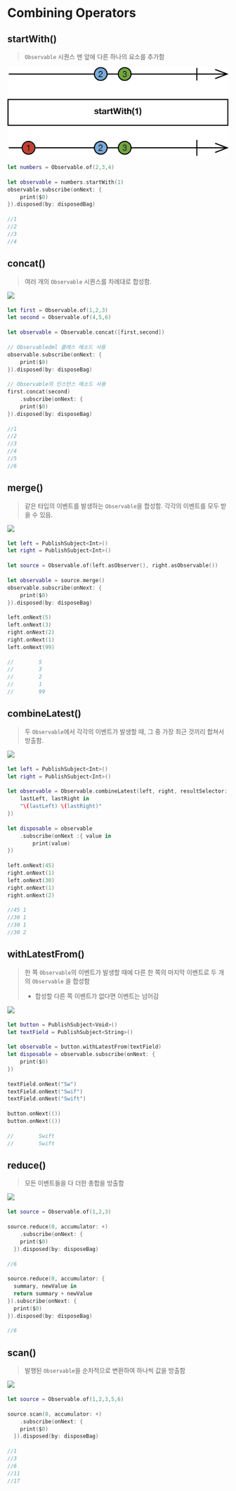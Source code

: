 # Combining Operators

## startWith()

>`Observable` 시퀀스 맨 앞에 다른 하나의 요소를 추가함

![](https://raw.githubusercontent.com/kzaher/rxswiftcontent/master/MarbleDiagrams/png/startwith.png)

```swift
let numbers = Observable.of(2,3,4)

let observable = numbers.startWith(1)
observable.subscribe(onNext: {
	print($0)
}).disposed(by: disposedBag)

//1
//2
//3
//4
```





## concat()

>여러 개의 `Observable` 시퀀스를 차례대로 합성함.

![](https://t2.daumcdn.net/thumb/R720x0/?fname=http://t1.daumcdn.net/brunch/service/user/1YN0/image/Tu6-vfDmGTlHtmestu_1frvvpWs.png)

```swift
let first = Observable.of(1,2,3)
let second = Observable.of(4,5,6)

let observable = Observable.concat([first,second])

// Observabledml 클래스 메소드 사용
observable.subscribe(onNext: {
	print($0)
}).disposed(by: disposeBag)

// Observable의 인스턴스 메소드 사용
first.concat(second)
	.subscribe(onNext: { 
    print($0)
}).disposed(by: disposeBag) 

//1
//2
//3
//4
//5
//6
```



## merge()

> 같은 타입의 이벤트를 발생하는 `Observable`을 합성함. 각각의 이벤트를 모두 받을 수 있음.

![](https://jcsoohwancho.github.io/img/merge.png)

```swift
let left = PublishSubject<Int>()
let right = PublishSubject<Int>()

let source = Observable.of(left.asObserver(), right.asObservable())

let observable = source.merge()
observable.subscribe(onNext: {
	print($0)
}).disposed(by: disposeBag)

left.onNext(5)
left.onNext(3)
right.onNext(2)
right.onNext(1)
left.onNext(99)

//        5
//        3
//        2
//        1
//        99
```



## combineLatest()

>두 `Observable`에서 각각의 이벤트가 발생할 때, 그 중 가장 최근 것끼리 합쳐서 방출함.

![](https://t1.daumcdn.net/thumb/R720x0/?fname=http://t1.daumcdn.net/brunch/service/user/1YN0/image/4Ro_h1bLnVKeeF-jGdO0jBlxmjg.png)

```swift
let left = PublishSubject<Int>()
let right = PublishSubject<Int>()

let observable = Observable.combineLatest(left, right, resultSelector: {
	lastLeft, lastRight in
	"\(lastLeft) \(lastRight)"
})

let disposable = observable
	.subscribe(onNext :{ value in
		print(value)
})

left.onNext(45)
right.onNext(1)
left.onNext(30)
right.onNext(1)
right.onNext(2)

//45 1
//30 1
//30 1
//30 2
```



## withLatestFrom()

>한 쪽 `Observable`의 이벤트가 발생할 때에 다른 한 쪽의 마지막 이벤트로 두 개의 `Observable` 을 합성함
>
>* 합성할 다른 쪽 이벤트가 없다면 이벤트는 넘어감

![](https://jusung.github.io/images/2019/RxSwift%20-%20withLatestFrom.png)

```swift
let button = PublishSubject<Void>()
let textField = PublishSubject<String>()

let observable = button.withLatestFrom(textField)
let disposable = observable.subscribe(onNext: {
	print($0)
})

textField.onNext("Sw")
textField.onNext("Swif")
textField.onNext("Swift")

button.onNext(())
button.onNext(())

//        Swift
//        Swift
```





## reduce()

>모든 이벤트들을 다 더한 총합을 방출함

![](https://t4.daumcdn.net/thumb/R720x0/?fname=http://t1.daumcdn.net/brunch/service/user/1YN0/image/hKzf9irZ3Fx0n-HNijwgPNevlNo.png)

```swift
let source = Observable.of(1,2,3)

source.reduce(0, accumulator: +)
	.subscribe(onNext: {
    print($0)
  }).disposed(by: disposeBag)

//6

source.reduce(0, accumulator: {
  summary, newValue in 
  return summary + newValue
}).subscribe(onNext: {
  print($0)
}).disposed(by: disposeBag)

//6
```



## scan()

>발행된 `Observable`을 순차적으로 변환하여 하나씩 값을 방출함

![](https://t2.daumcdn.net/thumb/R720x0/?fname=http://t1.daumcdn.net/brunch/service/user/1YN0/image/gtPjGJvh7a8tLY6vH0kqpe7WkBI.png)

```swift
let source = Observable.of(1,2,3,5,6)

source.scan(0, accumulator: +) 
	.subscribe(onNext: {
    print($0)
  }).disposed(by: disposeBag)

//1
//3
//6
//11
//17
```



